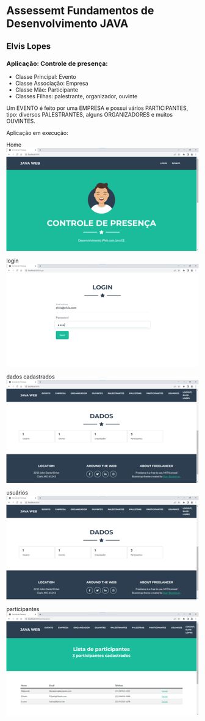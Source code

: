 # Assessemt Fundamentos de Desenvolvimento JAVA

## Elvis Lopes

### Aplicação: Controle de presença:

* Classe Principal: Evento
* Classe Associação: Empresa
* Classe Mãe: Participante
* Classes Filhas: palestrante, organizador, ouvinte

Um EVENTO é feito por uma EMPRESA e possui vários PARTICIPANTES, tipo: diversos PALESTRANTES, alguns ORGANIZADORES e muitos OUVINTES.

Aplicação em execução: 

Home
![img.png](img.png)

login
![img_1.png](img_1.png)

dados cadastrados
![img_2.png](img_2.png)

usuários
![img_3.png](img_3.png)

participantes
![img_4.png](img_4.png)